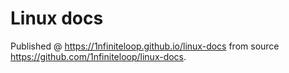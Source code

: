 # Linux docs

Published @ <https://1nfiniteloop.github.io/linux-docs> from source
<https://github.com/1nfiniteloop/linux-docs>.
